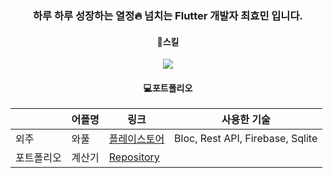 <div align=center>

  ### 하루 하루 성장하는 열정:fire: 넘치는 Flutter 개발자 최효민 입니다.
  
  #### :book:스킬
  <img src="https://img.shields.io/badge/Flutter-02569B?style=flat&logo=Flutter&logoColor=white"/>
  
  #### :computer:포트폴리오
  ||어플명|링크|사용한 기술|
  |--|------|---|---|
  |외주|와풀|[플레이스토어](https://play.google.com/store/apps/details?id=net.wafull)|Bloc, Rest API, Firebase, Sqlite|
  |포트폴리오|계산기|[Repository](https://github.com/pshyomin/calculator)||

</div>
